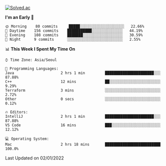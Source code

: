 [![Solved.ac](http://mazassumnida.wtf/api/v2/generate_badge?boj=kuckjwi)](https://solved.ac/kuckjwi)
<!--START_SECTION:waka-->
**I'm an Early 🐤** 

```text
🌞 Morning    80 commits     █████░░░░░░░░░░░░░░░░░░░░   22.66% 
🌆 Daytime    156 commits    ███████████░░░░░░░░░░░░░░   44.19% 
🌃 Evening    108 commits    ███████░░░░░░░░░░░░░░░░░░   30.59% 
🌙 Night      9 commits      ░░░░░░░░░░░░░░░░░░░░░░░░░   2.55%

```


📊 **This Week I Spent My Time On** 

```text
⌚︎ Time Zone: Asia/Seoul

💬 Programming Languages: 
Java                     2 hrs 1 min         ██████████████████████░░░   87.88% 
C++                      12 mins             ██░░░░░░░░░░░░░░░░░░░░░░░   9.29% 
Terraform                3 mins              ░░░░░░░░░░░░░░░░░░░░░░░░░   2.72% 
Other                    0 secs              ░░░░░░░░░░░░░░░░░░░░░░░░░   0.12%

🔥 Editors: 
IntelliJ                 2 hrs 1 min         ██████████████████████░░░   87.88% 
VS Code                  16 mins             ███░░░░░░░░░░░░░░░░░░░░░░   12.12%

💻 Operating System: 
Mac                      2 hrs 18 mins       █████████████████████████   100.0%

```


 Last Updated on 02/01/2022
<!--END_SECTION:waka-->

